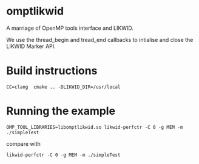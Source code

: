 # omptlikwid
A marriage of OpenMP tools interface and LIKWID.

We use the thread_begin and tread_end callbacks to intialise and close
the LIKWID Marker API.

# Build instructions
```
CC=clang  cmake .. -DLIKWID_DIR=/usr/local
```

# Running the example
```
OMP_TOOL_LIBRARIES=libomptlikwid.so likwid-perfctr -C 0 -g MEM -m ./simpleTest
```

compare with

```
likwid-perfctr -C 0 -g MEM -m ./simpleTest
```
